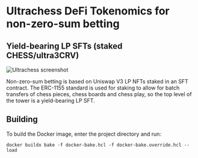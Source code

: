# Ultrachess DeFi Tokenomics for non-zero-sum betting

## Yield-bearing LP SFTs (staked CHESS/ultra3CRV)

![Ultrachess screenshot](https://user-images.githubusercontent.com/15795328/217420293-bfca5517-c7bd-42bc-aa60-04ccb0bad0d8.png)

Non-zero-sum betting is based on Uniswap V3 LP NFTs staked in an SFT contract. The ERC-1155 standard is used for staking to allow for batch transfers of chess pieces, chess boards and chess play, so the top level of the tower is a yield-bearing LP SFT.

## Building

To build the Docker image, enter the project directory and run:

```
docker buildx bake -f docker-bake.hcl -f docker-bake.override.hcl --load
```
